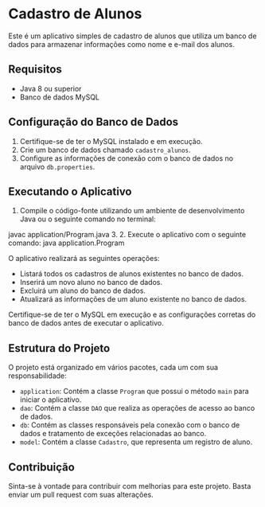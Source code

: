 # Cadastro de Alunos

Este é um aplicativo simples de cadastro de alunos que utiliza um banco de dados para armazenar informações como nome e e-mail dos alunos.

## Requisitos

- Java 8 ou superior
- Banco de dados MySQL

## Configuração do Banco de Dados

1. Certifique-se de ter o MySQL instalado e em execução.
2. Crie um banco de dados chamado `cadastro_alunos`.
3. Configure as informações de conexão com o banco de dados no arquivo `db.properties`.

## Executando o Aplicativo

1. Compile o código-fonte utilizando um ambiente de desenvolvimento Java ou o seguinte comando no terminal:

javac application/Program.java
3. 2. Execute o aplicativo com o seguinte comando:
java application.Program


O aplicativo realizará as seguintes operações:

- Listará todos os cadastros de alunos existentes no banco de dados.
- Inserirá um novo aluno no banco de dados.
- Excluirá um aluno do banco de dados.
- Atualizará as informações de um aluno existente no banco de dados.

Certifique-se de ter o MySQL em execução e as configurações corretas do banco de dados antes de executar o aplicativo.

## Estrutura do Projeto

O projeto está organizado em vários pacotes, cada um com sua responsabilidade:

- `application`: Contém a classe `Program` que possui o método `main` para iniciar o aplicativo.
- `dao`: Contém a classe `DAO` que realiza as operações de acesso ao banco de dados.
- `db`: Contém as classes responsáveis pela conexão com o banco de dados e tratamento de exceções relacionadas ao banco.
- `model`: Contém a classe `Cadastro`, que representa um registro de aluno.

## Contribuição

Sinta-se à vontade para contribuir com melhorias para este projeto. Basta enviar um pull request com suas alterações.



